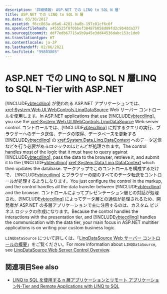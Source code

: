 ```yaml
---
description: '詳細情報: ASP.NET での LINQ to SQL N 層'
title: ASP.NET での LINQ to SQL N 層
ms.date: 03/30/2017
ms.assetid: f6cc863a-d6a6-4281-ba8b-197c01cf6c6f
ms.openlocfilehash: a455525f8f0bbef38487b058d89fd2c9b4dda377
ms.sourcegitcommit: ddf7edb67715a5b9a45e3dd44536dabc153c1de0
ms.translationtype: HT
ms.contentlocale: ja-JP
ms.lasthandoff: 02/06/2021
ms.locfileid: "99803803"
---
```

# <a name="linq-to-sql-n-tier-with-aspnet"></a><span data-ttu-id="97b15-103">ASP.NET での LINQ to SQL N 層</span><span class="sxs-lookup"><span data-stu-id="97b15-103">LINQ to SQL N-Tier with ASP.NET</span></span>

<span data-ttu-id="97b15-104">[!INCLUDE[vbtecdlinq](../../../../../../includes/vbtecdlinq-md.md)] が使われる ASP.NET アプリケーションでは、<xref:System.Web.UI.WebControls.LinqDataSource> Web サーバー コントロールを使用します。</span><span class="sxs-lookup"><span data-stu-id="97b15-104">In ASP.NET applications that use [!INCLUDE[vbtecdlinq](../../../../../../includes/vbtecdlinq-md.md)], you use the <xref:System.Web.UI.WebControls.LinqDataSource> Web server control.</span></span> <span data-ttu-id="97b15-105">コントロールでは、[!INCLUDE[vbtecdlinq](../../../../../../includes/vbtecdlinq-md.md)] に対するクエリの実行、ブラウザーへのデータ送信、データの取得、データベースを更新する [!INCLUDE[vbtecdlinq](../../../../../../includes/vbtecdlinq-md.md)] の <xref:System.Data.Linq.DataContext> へのデータ送信などを行う必要があるロジックのほとんどが処理されます。</span><span class="sxs-lookup"><span data-stu-id="97b15-105">The control handles most of the logic that it must have to query against [!INCLUDE[vbtecdlinq](../../../../../../includes/vbtecdlinq-md.md)], pass the data to the browser, retrieve it, and submit it to the [!INCLUDE[vbtecdlinq](../../../../../../includes/vbtecdlinq-md.md)] <xref:System.Data.Linq.DataContext> which then updates the database.</span></span> <span data-ttu-id="97b15-106">マークアップでこのコントロールを構成するだけで、 [!INCLUDE[vbtecdlinq](../../../../../../includes/vbtecdlinq-md.md)] とブラウザーの間のすべてのデータ転送をコントロールが処理するようになります。</span><span class="sxs-lookup"><span data-stu-id="97b15-106">You just configure the control in the markup, and the control handles all the data transfer between [!INCLUDE[vbtecdlinq](../../../../../../includes/vbtecdlinq-md.md)] and the browser.</span></span> <span data-ttu-id="97b15-107">コントロールによってプレゼンテーション層との対話が処理され、[!INCLUDE[vbtecdlinq](../../../../../../includes/vbtecdlinq-md.md)] によってデータ層との通信が処理されるため、開発者が ASP.NET の多層アプリケーションで主に注目するのは、カスタム ビジネス ロジックの作成になります。</span><span class="sxs-lookup"><span data-stu-id="97b15-107">Because the control handles the interactions with the presentation tier, and [!INCLUDE[vbtecdlinq](../../../../../../includes/vbtecdlinq-md.md)] handles the communication with the data tier, your main focus in ASP.NET multitier applications is on writing your custom business logic.</span></span>  
  
 <span data-ttu-id="97b15-108">`LINQDataSource` について詳しくは、「[LinqDataSource Web サーバー コントロールの概要](/previous-versions/aspnet/bb547113(v=vs.100))」をご覧ください。</span><span class="sxs-lookup"><span data-stu-id="97b15-108">For more information about `LINQDataSource`, see [LinqDataSource Web Server Control Overview](/previous-versions/aspnet/bb547113(v=vs.100)).</span></span>  
  
## <a name="see-also"></a><span data-ttu-id="97b15-109">関連項目</span><span class="sxs-lookup"><span data-stu-id="97b15-109">See also</span></span>

- [<span data-ttu-id="97b15-110">LINQ to SQL を使用する n 層アプリケーションとリモート アプリケーション</span><span class="sxs-lookup"><span data-stu-id="97b15-110">N-Tier and Remote Applications with LINQ to SQL</span></span>](n-tier-and-remote-applications-with-linq-to-sql.md)

